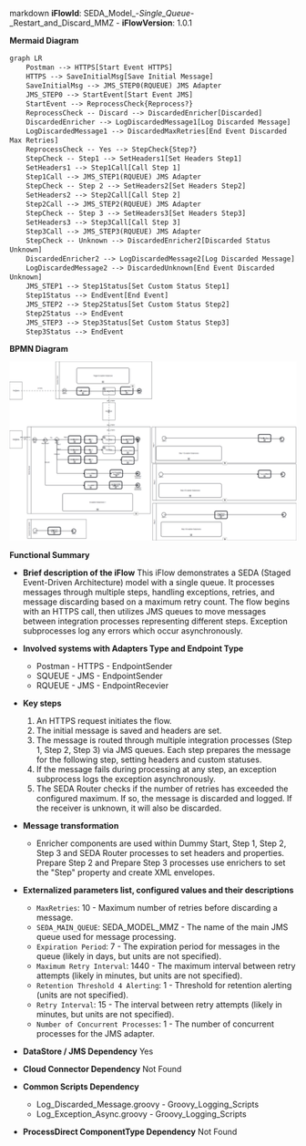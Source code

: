 markdown
**iFlowId**: SEDA_Model_-_Single_Queue_-_Restart_and_Discard_MMZ - **iFlowVersion**: 1.0.1

**Mermaid Diagram**
```mermaid
graph LR
    Postman --> HTTPS[Start Event HTTPS]
    HTTPS --> SaveInitialMsg[Save Initial Message]
    SaveInitialMsg --> JMS_STEP0(RQUEUE) JMS Adapter
    JMS_STEP0 --> StartEvent[Start Event JMS]
    StartEvent --> ReprocessCheck{Reprocess?}
    ReprocessCheck -- Discard --> DiscardedEnricher[Discarded]
    DiscardedEnricher --> LogDiscardedMessage1[Log Discarded Message]
    LogDiscardedMessage1 --> DiscardedMaxRetries[End Event Discarded Max Retries]
    ReprocessCheck -- Yes --> StepCheck{Step?}
    StepCheck -- Step1 --> SetHeaders1[Set Headers Step1]
    SetHeaders1 --> Step1Call[Call Step 1]
    Step1Call --> JMS_STEP1(RQUEUE) JMS Adapter
    StepCheck -- Step 2 --> SetHeaders2[Set Headers Step2]
    SetHeaders2 --> Step2Call[Call Step 2]
    Step2Call --> JMS_STEP2(RQUEUE) JMS Adapter
    StepCheck -- Step 3 --> SetHeaders3[Set Headers Step3]
    SetHeaders3 --> Step3Call[Call Step 3]
    Step3Call --> JMS_STEP3(RQUEUE) JMS Adapter
    StepCheck -- Unknown --> DiscardedEnricher2[Discarded Status Unknown]
    DiscardedEnricher2 --> LogDiscardedMessage2[Log Discarded Message]
    LogDiscardedMessage2 --> DiscardedUnknown[End Event Discarded Unknown]
    JMS_STEP1 --> Step1Status[Set Custom Status Step1]
    Step1Status --> EndEvent[End Event]
    JMS_STEP2 --> Step2Status[Set Custom Status Step2]
    Step2Status --> EndEvent
    JMS_STEP3 --> Step3Status[Set Custom Status Step3]
    Step3Status --> EndEvent

```
**BPMN Diagram**

![BPMN Diagram](./SEDA_Model_-_Single_Queue_-_Restart_and_Discard_MMZ-1.0.1.png "BPMN Diagram")

**Functional Summary**
- **Brief description of the iFlow**
  This iFlow demonstrates a SEDA (Staged Event-Driven Architecture) model with a single queue. It processes messages through multiple steps, handling exceptions, retries, and message discarding based on a maximum retry count.  The flow begins with an HTTPS call, then utilizes JMS queues to move messages between integration processes representing different steps. Exception subprocesses log any errors which occur asynchronously.

- **Involved systems with Adapters Type and Endpoint Type**
  - Postman - HTTPS - EndpointSender
  - SQUEUE - JMS - EndpointSender
  - RQUEUE - JMS - EndpointRecevier

- **Key steps**
  1.  An HTTPS request initiates the flow.
  2.  The initial message is saved and headers are set.
  3.  The message is routed through multiple integration processes (Step 1, Step 2, Step 3) via JMS queues.  Each step prepares the message for the following step, setting headers and custom statuses.
  4.  If the message fails during processing at any step, an exception subprocess logs the exception asynchronously.
  5.  The SEDA Router checks if the number of retries has exceeded the configured maximum.  If so, the message is discarded and logged. If the receiver is unknown, it will also be discarded.

- **Message transformation**
  - Enricher components are used within Dummy Start, Step 1, Step 2, Step 3 and SEDA Router processes to set headers and properties. Prepare Step 2 and Prepare Step 3 processes use enrichers to set the "Step" property and create XML envelopes.

- **Externalized parameters list, configured values and their descriptions**
  - `MaxRetries`: 10 - Maximum number of retries before discarding a message.
  - `SEDA_MAIN_QUEUE`: SEDA_MODEL_MMZ - The name of the main JMS queue used for message processing.
  - `Expiration Period`: 7 - The expiration period for messages in the queue (likely in days, but units are not specified).
  - `Maximum Retry Interval`: 1440 - The maximum interval between retry attempts (likely in minutes, but units are not specified).
  - `Retention Threshold 4 Alerting`: 1 - Threshold for retention alerting (units are not specified).
  - `Retry Interval`: 15 - The interval between retry attempts (likely in minutes, but units are not specified).
  - `Number of Concurrent Processes`: 1 - The number of concurrent processes for the JMS adapter.

- **DataStore / JMS Dependency**
  Yes

- **Cloud Connector Dependency**
  Not Found

- **Common Scripts Dependency**
  - Log_Discarded_Message.groovy - Groovy_Logging_Scripts
  - Log_Exception_Async.groovy - Groovy_Logging_Scripts

- **ProcessDirect ComponentType Dependency**
  Not Found